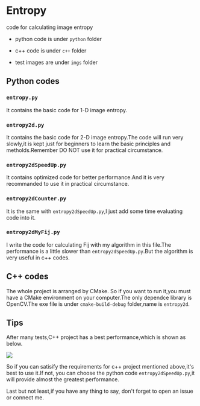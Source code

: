 # Entropy
code for calculating image entropy

* python code is under `python` folder

* c++ code is under `c++` folder

* test images are under `imgs` folder

## Python codes
### `entropy.py`
It contains the basic code for 1-D image entropy.

### `entropy2d.py`
It contains the basic code for 2-D image entropy.The code will run very slowly,it is kept just for beginners to learn the basic principles and metholds.Remember DO NOT use it for practical circumstance.

### `entropy2dSpeedUp.py`
It contains optimized code for better performance.And it is very recommanded to use it in practical circumstance.

### `entropy2dCounter.py`
It is the same with `entropy2dSpeedUp.py`,I  just add some time evaluating code into it.

### `entropy2dMyFij.py`
I write the code for calculating Fij with my algorithm in this file.The performance is a little slower than `entropy2dSpeedUp.py`.But the algorithm is very useful in c++ codes.

## C++ codes
The whole project is arranged by CMake. So if you want to run it,you must have a CMake environment on your computer.The only dependce library is OpenCV.The exe file is under `cmake-build-debug` folder,name is `entropy2d`.

## Tips
After many tests,C++ project has a best performance,which is shown as below.

![](https://github.com/zhaoxuhui/Entropy/compare.png)

So if you can satisify the requirements for c++ project mentioned above,it's best to use it.If not, you can choose the python code `entropy2dSpeedUp.py`,it will provide almost the greatest performance.

Last but not least,if you have any thing to say, don't forget to open an issue or connect me.
